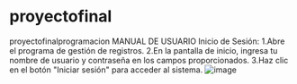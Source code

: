 # proyectofinal
proyectofinalprogramacion
MANUAL DE USUARIO
Inicio de Sesión:
1.Abre el programa de gestión de registros.
2.En la pantalla de inicio, ingresa tu nombre de usuario y contraseña en los campos proporcionados.
3.Haz clic en el botón "Iniciar sesión" para acceder al sistema. 
![image](https://github.com/ixbe/proyectofinal/assets/145864395/ed48ec7d-c3c2-4a9e-8fc0-a3446887d585)
